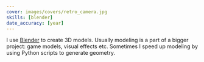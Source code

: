 ```yaml
---
cover: images/covers/retro_camera.jpg
skills: [blender]
date_accuracy: [year]
---
```


I use [Blender](https://www.blender.org/) to create 3D models. Usually modeling is a part of a bigger project: game models, visual effects etc. Sometimes I speed up modeling by using Python scripts to generate geometry.
